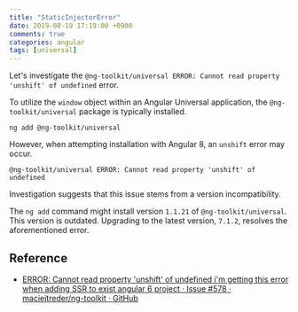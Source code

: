 ```yaml
---
title: "StaticInjectorError"
date: 2019-08-19 17:19:00 +0900
comments: true
categories: angular
tags: [universal]
---
```



Let's investigate the `@ng-toolkit/universal ERROR: Cannot read property 'unshift' of undefined` error.

To utilize the `window` object within an Angular Universal application, the `@ng-toolkit/universal` package is typically installed.

```
ng add @ng-toolkit/universal
```

However, when attempting installation with Angular 8, an `unshift` error may occur.

```
@ng-toolkit/universal ERROR: Cannot read property 'unshift' of undefined
```

Investigation suggests that this issue stems from a version incompatibility.

The `ng add` command might install version `1.1.21` of `@ng-toolkit/universal`. This version is outdated. Upgrading to the latest version, `7.1.2`, resolves the aforementioned error.

## Reference

- [ERROR: Cannot read property 'unshift' of undefined i'm getting this error when adding SSR to exist angular 6 project · Issue #578 · maciejtreder/ng-toolkit · GitHub](https://github.com/maciejtreder/ng-toolkit/issues/578)
